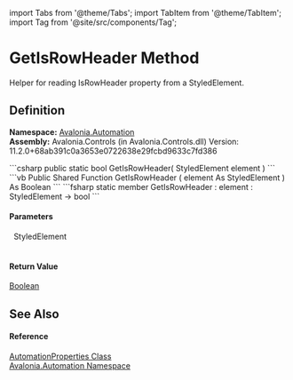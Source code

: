 import Tabs from '@theme/Tabs'; 
import TabItem from '@theme/TabItem'; 
import Tag from '@site/src/components/Tag'; 

# GetIsRowHeader Method


Helper for reading IsRowHeader property from a StyledElement.



## Definition
**Namespace:** <a href="N_Avalonia_Automation">Avalonia.Automation</a>  
**Assembly:** Avalonia.Controls (in Avalonia.Controls.dll) Version: 11.2.0+68ab391c0a3653e0722638e29fcbd9633c7fd386

<Tabs groupId="api-code-preview">
<TabItem value="csharp" label="C#">
```csharp
public static bool GetIsRowHeader(
	StyledElement element
)
```
</TabItem>
<TabItem value="vb" label="VB">
```vb
Public Shared Function GetIsRowHeader ( 
	element As StyledElement
) As Boolean
```
</TabItem>
<TabItem value="fsharp" label="F#">
```fsharp
static member GetIsRowHeader : 
        element : StyledElement -> bool 
```
</TabItem>
</Tabs>



#### Parameters
<dl><dt>  StyledElement</dt><dd> </dd></dl>

#### Return Value
<a href="https://learn.microsoft.com/dotnet/api/system.boolean" target="_blank" rel="noopener noreferrer">Boolean</a>

## See Also


#### Reference
<a href="T_Avalonia_Automation_AutomationProperties">AutomationProperties Class</a>  
<a href="N_Avalonia_Automation">Avalonia.Automation Namespace</a>  
